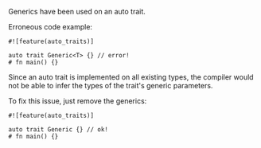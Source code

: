 Generics have been used on an auto trait.

Erroneous code example:

```compile_fail,E0567
#![feature(auto_traits)]

auto trait Generic<T> {} // error!
# fn main() {}
```

Since an auto trait is implemented on all existing types, the
compiler would not be able to infer the types of the trait's generic
parameters.

To fix this issue, just remove the generics:

```
#![feature(auto_traits)]

auto trait Generic {} // ok!
# fn main() {}
```
